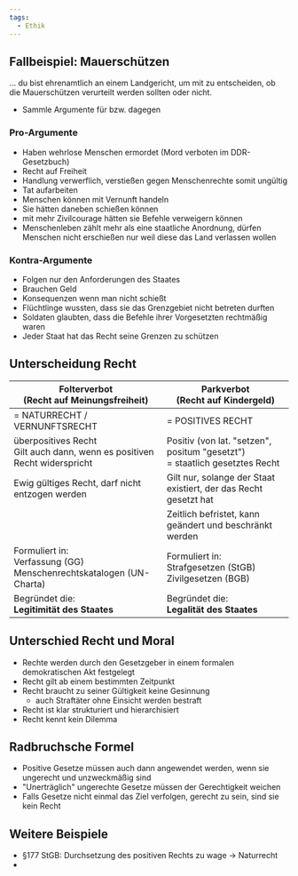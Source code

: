 ```yaml
---
tags:
  - Ethik
---
```

## Fallbeispiel: Mauerschützen
... du bist ehrenamtlich an einem Landgericht, um mit zu entscheiden, ob die Mauerschützen verurteilt werden sollten oder nicht.
- Sammle Argumente für bzw. dagegen
### Pro-Argumente
- Haben wehrlose Menschen ermordet (Mord verboten im DDR-Gesetzbuch)
- Recht auf Freiheit
- Handlung verwerflich, verstießen gegen Menschenrechte somit ungültig
- Tat aufarbeiten
- Menschen können mit Vernunft handeln 
- Sie hätten daneben schießen können
- mit mehr Zivilcourage hätten sie Befehle verweigern können
- Menschenleben zählt mehr als eine staatliche Anordnung, dürfen Menschen nicht erschießen nur weil diese das Land verlassen wollen
### Kontra-Argumente
- Folgen nur den Anforderungen des Staates
- Brauchen Geld
- Konsequenzen wenn man nicht schießt
- Flüchtlinge wussten, dass sie das Grenzgebiet nicht betreten durften
- Soldaten glaubten, dass die Befehle ihrer Vorgesetzten rechtmäßig waren
- Jeder Staat hat das Recht seine Grenzen zu schützen

## Unterscheidung Recht

| Folterverbot<br>(Recht auf Meinungsfreiheit)                                | Parkverbot<br>(Recht auf Kindergeld)                                          |
| --------------------------------------------------------------------------- | ----------------------------------------------------------------------------- |
| = NATURRECHT / VERNUNFTSRECHT                                               | = POSITIVES RECHT                                                             |
| überpositives Recht<br>Gilt auch dann, wenn es positiven Recht widerspricht | Positiv (von lat. "setzen", positum "gesetzt")<br>= staatlich gesetztes Recht |
| Ewig gültiges Recht, darf nicht entzogen werden                             | Gilt nur, solange der Staat existiert, der das Recht gesetzt hat              |
|                                                                             | Zeitlich befristet, kann geändert und beschränkt werden                       |
| Formuliert in:<br>Verfassung (GG)<br>Menschenrechtskatalogen (UN-Charta)    | Formuliert in:<br>Strafgesetzen (StGB)<br>Zivilgesetzen (BGB)                 |
| Begründet die:<br>**Legitimität des Staates**                               | Begründet die:<br>**Legalität des Staates**                                   |
## Unterschied Recht und Moral
- Rechte werden durch den Gesetzgeber in einem formalen demokratischen Akt festgelegt
- Recht gilt ab einem bestimmten Zeitpunkt
- Recht braucht zu seiner Gültigkeit keine Gesinnung
	- auch Straftäter ohne Einsicht werden bestraft
- Recht ist klar strukturiert und hierarchisiert
- Recht kennt kein Dilemma
## Radbruchsche Formel
- Positive Gesetze müssen auch dann angewendet werden, wenn sie ungerecht und unzweckmäßig sind
- "Unerträglich" ungerechte Gesetze müssen der Gerechtigkeit weichen
- Falls Gesetze nicht einmal das Ziel verfolgen, gerecht zu sein, sind sie kein Recht

## Weitere Beispiele
- §177 StGB: Durchsetzung des positiven Rechts zu wage -> Naturrecht
- 